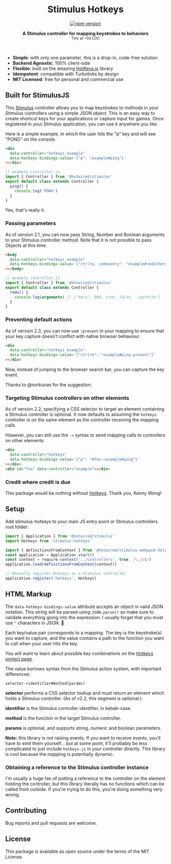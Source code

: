 <h1 align="center">Stimulus Hotkeys</h1>
<p align="center">
  <a href="https://www.npmjs.com/package/stimulus-hotkeys" rel="nofollow">
    <img src="https://badge.fury.io/js/stimulus-hotkeys.svg" alt="npm version">
  </a>
</p>

<p align="center">
  <b>A Stimulus controller for mapping keystrokes to behaviors</b></br>
  <sub>Tiny at ~50 LOC </sub>
</p>

<br />

- **Simple**: with only one parameter, this is a drop-in, code-free solution
- **Backend Agnostic**: 100% client-side
- **Flexible**: built on the amazing [HotKeys.js](https://wangchujiang.com/hotkeys-js/) library
- **Idempotent**: compatible with Turbolinks by design
- **MIT Licensed**: free for personal and commercial use

## Built for StimulusJS

This [Stimulus](https://stimulus.hotwired.dev/) controller allows you to map keystrokes to methods in your Stimulus controllers using a simple JSON object. This is an easy way to create shortcut keys for your applications or capture input for games. Once registered in your Stimulus application, you can use it anywhere you like.

Here is a simple example, in which the user hits the "p" key and will see "PONG" on the console.

```html
<div
  data-controller="hotkeys example"
  data-hotkeys-bindings-value='{"p": "example#ping"}'
></div>
```

```js
// example_controller.js
import { Controller } from '@hotwired/stimulus'
export default class extends Controller {
  ping() {
    console.log('PONG')
  }
}
```

<tiny>Yes, that's really it.</tiny>

### Passing parameters

As of version 2.1, you can now pass String, Number and Boolean arguments to your Stimulus controller method. Note that it is not possible to pass Objects at this time.

```html
<body
  data-controller="hotkeys example"
  data-hotkeys-bindings-value='{"ctrl+y, command+y": "example#redo(hero, 666, true, \"false\", \"/path/to\")"}'
></body>
```

```js
// example_controller.js
import { Controller } from '@hotwired/stimulus'
export default class extends Controller {
  redo() {
    console.log(arguments) // ['hero', 666, true, false, '/path/to']
  }
}
```

### Preventing default actions

As of version 2.3, you can now use `:prevent` in your mapping to ensure that your key capture doesn't conflict with native browser behaviour.

```html
<div
  data-controller="hotkeys example"
  data-hotkeys-bindings-value='{"ctrl+k": "example#ping:prevent"}'
></div>
```

Now, instead of jumping to the browser search bar, you can capture the key event.

Thanks to @norkunas for the suggestion.

### Targeting Stimulus controllers on other elements

As of version 2.2, specifying a CSS selector to target an element containing a Stimulus controller is optional. It now defaults to assuming the `hotkeys` controller is on the same element as the controller receiving the mapping calls.

However, you can still use the `->` syntax to send mapping calls to controllers on other elements:

```html
<div
  data-controller="hotkeys"
  data-hotkeys-bindings-value='{"p": "#foo->example#ping"}'
></div>
<div id="foo" data-controller="example"></div>
```

### Credit where credit is due

This package would be nothing without [Hotkeys](https://wangchujiang.com/hotkeys-js/). Thank you, Kenny Wong!

## Setup

Add stimulus-hotkeys to your main JS entry point or Stimulus controllers root folder:

```js
import { Application } from '@hotwired/stimulus'
import Hotkeys from 'stimulus-hotkeys'

import { definitionsFromContext } from '@hotwired/stimulus-webpack-helpers'
const application = Application.start()
const context = require.context('../controllers', true, /\.js$/)
application.load(definitionsFromContext(context))

// Manually register Hotkeys as a Stimulus controller
application.register('hotkeys', Hotkeys)
```

## HTML Markup

The `data-hotkeys-bindings-value` attribute accepts an object in valid JSON notation. This string will be parsed using `JSON.parse()` so make sure to validate everything going into the expression. I usually forget that you must use `"` characters in JSON. 🤡

Each key/value pair corresponds to a mapping. The key is the keystroke(s) you want to capture, and the value contains a path to the function you want to call when your user hits the key.

You will want to learn about possible key combinations on the [Hotkeys project page](https://wangchujiang.com/hotkeys-js/).

The value borrows syntax from the Stimulus action system, with important differences:

`selector->identifier#method(params)`

**selector** performs a CSS selector lookup and must return an element which holds a Stimulus controller. (As of v2.2, this segment is optional.)

**identifier** is the Stimulus controller identifier, in kebab-case.

**method** is the function in the target Stimulus controller.

**params** is optional, and supports string, numeric and boolean parameters.

**Note:** this library is not raising events. If you want to receive events, you'll have to emit them yourself... but at some point, it'll probably be less complicated to just include `hotkeys-js` in your controller directly. This library is cool because the mapping is potentially dynamic.

### Obtaining a reference to the Stimulus controller instance

I'm usually a huge fan of putting a reference to the controller on the element holding the controller, but this library literally has no functions which can be called from outside. If you're trying to do this, you're doing something very wrong.

## Contributing

Bug reports and pull requests are welcome.

## License

This package is available as open source under the terms of the MIT License.

